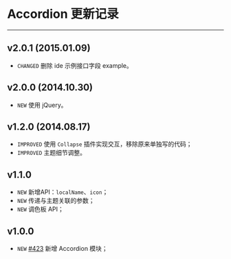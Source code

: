 # Accordion 更新记录
---

## v2.0.1 (2015.01.09)

- `CHANGED` 删除 ide 示例接口字段 example。

## v2.0.0 (2014.10.30)

- `NEW` 使用 jQuery。

## v1.2.0 (2014.08.17)

- `IMPROVED` 使用 `Collapse` 插件实现交互，移除原来单独写的代码；
- `IMPROVED` 主题细节调整。

## v1.1.0

- `NEW` 新增API：`localName`、`icon`；
- `NEW` 传递与主题关联的参数；
- `NEW` 调色板 API；


## v1.0.0

- `NEW` [#423](https://github.com/allmobilize/issues/issues/423) 新增 Accordion 模块；
